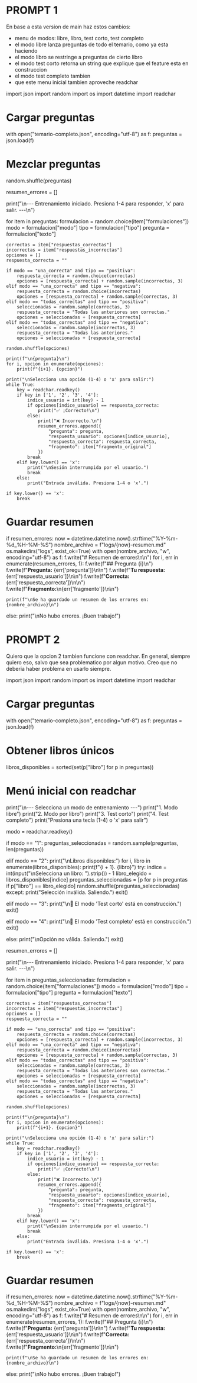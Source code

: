 # PROMPT 1

En base a esta version de main haz estos cambios:
- menu de modos: libre, libro, test corto, test completo
- el modo libre lanza preguntas de todo el temario, como ya esta haciendo
- el modo libro se restringe a preguntas de cierto libro
- el modo test corto retorna un string que explique que el feature esta en construccion
- el modo test completo tambien
- que este menu inicial tambien aproveche readchar

import json
import random
import os
import datetime
import readchar

# Cargar preguntas
with open("temario-completo.json", encoding="utf-8") as f:
    preguntas = json.load(f)

# Mezclar preguntas
random.shuffle(preguntas)

resumen_errores = []

print("\n--- Entrenamiento iniciado. Presiona 1-4 para responder, 'x' para salir. ---\n")

for item in preguntas:
    formulacion = random.choice(item["formulaciones"])
    modo = formulacion["modo"]
    tipo = formulacion["tipo"]
    pregunta = formulacion["texto"]

    correctas = item["respuestas_correctas"]
    incorrectas = item["respuestas_incorrectas"]
    opciones = []
    respuesta_correcta = ""

    if modo == "una_correcta" and tipo == "positiva":
        respuesta_correcta = random.choice(correctas)
        opciones = [respuesta_correcta] + random.sample(incorrectas, 3)
    elif modo == "una_correcta" and tipo == "negativa":
        respuesta_correcta = random.choice(incorrectas)
        opciones = [respuesta_correcta] + random.sample(correctas, 3)
    elif modo == "todas_correctas" and tipo == "positiva":
        seleccionadas = random.sample(correctas, 3)
        respuesta_correcta = "Todas las anteriores son correctas."
        opciones = seleccionadas + [respuesta_correcta]
    elif modo == "todas_correctas" and tipo == "negativa":
        seleccionadas = random.sample(incorrectas, 3)
        respuesta_correcta = "Todas las anteriores."
        opciones = seleccionadas + [respuesta_correcta]

    random.shuffle(opciones)

    print(f"\n{pregunta}\n")
    for i, opcion in enumerate(opciones):
        print(f"{i+1}. {opcion}")

    print("\nSelecciona una opción (1-4) o 'x' para salir:")
    while True:
        key = readchar.readkey()
        if key in ['1', '2', '3', '4']:
            indice_usuario = int(key) - 1
            if opciones[indice_usuario] == respuesta_correcta:
                print("✅ ¡Correcto!\n")
            else:
                print("❌ Incorrecto.\n")
                resumen_errores.append({
                    "pregunta": pregunta,
                    "respuesta_usuario": opciones[indice_usuario],
                    "respuesta_correcta": respuesta_correcta,
                    "fragmento": item["fragmento_original"]
                })
            break
        elif key.lower() == 'x':
            print("\nSesión interrumpida por el usuario.")
            break
        else:
            print("Entrada inválida. Presiona 1-4 o 'x'.")

    if key.lower() == 'x':
        break

# Guardar resumen
if resumen_errores:
    now = datetime.datetime.now().strftime("%Y-%m-%d_%H-%M-%S")
    nombre_archivo = f"logs/{now}-resumen.md"
    os.makedirs("logs", exist_ok=True)
    with open(nombre_archivo, "w", encoding="utf-8") as f:
        f.write("# Resumen de errores\n\n")
        for i, err in enumerate(resumen_errores, 1):
            f.write(f"## Pregunta {i}\n")
            f.write(f"**Pregunta:** {err['pregunta']}\n\n")
            f.write(f"**Tu respuesta:** {err['respuesta_usuario']}\n\n")
            f.write(f"**Correcta:** {err['respuesta_correcta']}\n\n")
            f.write(f"**Fragmento:**\n{err['fragmento']}\n\n")

    print(f"\nSe ha guardado un resumen de los errores en: {nombre_archivo}\n")
else:
    print("\nNo hubo errores. ¡Buen trabajo!")


# PROMPT 2

Quiero que la opcion 2 tambien funcione con readchar. En general, siempre quiero eso, salvo que sea problematico por algun motivo. Creo que no deberia haber problema en usarlo siempre.

import json
import random
import os
import datetime
import readchar

# Cargar preguntas
with open("temario-completo.json", encoding="utf-8") as f:
    preguntas = json.load(f)

# Obtener libros únicos
libros_disponibles = sorted(set(p["libro"] for p in preguntas))

# Menú inicial con readchar
print("\n--- Selecciona un modo de entrenamiento ---")
print("1. Modo libre")
print("2. Modo por libro")
print("3. Test corto")
print("4. Test completo")
print("Presiona una tecla (1-4) o 'x' para salir")

modo = readchar.readkey()

if modo == "1":
    preguntas_seleccionadas = random.sample(preguntas, len(preguntas))

elif modo == "2":
    print("\nLibros disponibles:")
    for i, libro in enumerate(libros_disponibles):
        print(f"{i + 1}. {libro}")
    try:
        indice = int(input("\nSelecciona un libro: ").strip()) - 1
        libro_elegido = libros_disponibles[indice]
        preguntas_seleccionadas = [p for p in preguntas if p["libro"] == libro_elegido]
        random.shuffle(preguntas_seleccionadas)
    except:
        print("Selección inválida. Saliendo.")
        exit()

elif modo == "3":
    print("\n📌 El modo 'Test corto' está en construcción.")
    exit()

elif modo == "4":
    print("\n📌 El modo 'Test completo' está en construcción.")
    exit()

else:
    print("\nOpción no válida. Saliendo.")
    exit()

resumen_errores = []

print("\n--- Entrenamiento iniciado. Presiona 1-4 para responder, 'x' para salir. ---\n")

for item in preguntas_seleccionadas:
    formulacion = random.choice(item["formulaciones"])
    modo = formulacion["modo"]
    tipo = formulacion["tipo"]
    pregunta = formulacion["texto"]

    correctas = item["respuestas_correctas"]
    incorrectas = item["respuestas_incorrectas"]
    opciones = []
    respuesta_correcta = ""

    if modo == "una_correcta" and tipo == "positiva":
        respuesta_correcta = random.choice(correctas)
        opciones = [respuesta_correcta] + random.sample(incorrectas, 3)
    elif modo == "una_correcta" and tipo == "negativa":
        respuesta_correcta = random.choice(incorrectas)
        opciones = [respuesta_correcta] + random.sample(correctas, 3)
    elif modo == "todas_correctas" and tipo == "positiva":
        seleccionadas = random.sample(correctas, 3)
        respuesta_correcta = "Todas las anteriores son correctas."
        opciones = seleccionadas + [respuesta_correcta]
    elif modo == "todas_correctas" and tipo == "negativa":
        seleccionadas = random.sample(incorrectas, 3)
        respuesta_correcta = "Todas las anteriores."
        opciones = seleccionadas + [respuesta_correcta]

    random.shuffle(opciones)

    print(f"\n{pregunta}\n")
    for i, opcion in enumerate(opciones):
        print(f"{i+1}. {opcion}")

    print("\nSelecciona una opción (1-4) o 'x' para salir:")
    while True:
        key = readchar.readkey()
        if key in ['1', '2', '3', '4']:
            indice_usuario = int(key) - 1
            if opciones[indice_usuario] == respuesta_correcta:
                print("✅ ¡Correcto!\n")
            else:
                print("❌ Incorrecto.\n")
                resumen_errores.append({
                    "pregunta": pregunta,
                    "respuesta_usuario": opciones[indice_usuario],
                    "respuesta_correcta": respuesta_correcta,
                    "fragmento": item["fragmento_original"]
                })
            break
        elif key.lower() == 'x':
            print("\nSesión interrumpida por el usuario.")
            break
        else:
            print("Entrada inválida. Presiona 1-4 o 'x'.")

    if key.lower() == 'x':
        break

# Guardar resumen
if resumen_errores:
    now = datetime.datetime.now().strftime("%Y-%m-%d_%H-%M-%S")
    nombre_archivo = f"logs/{now}-resumen.md"
    os.makedirs("logs", exist_ok=True)
    with open(nombre_archivo, "w", encoding="utf-8") as f:
        f.write("# Resumen de errores\n\n")
        for i, err in enumerate(resumen_errores, 1):
            f.write(f"## Pregunta {i}\n")
            f.write(f"**Pregunta:** {err['pregunta']}\n\n")
            f.write(f"**Tu respuesta:** {err['respuesta_usuario']}\n\n")
            f.write(f"**Correcta:** {err['respuesta_correcta']}\n\n")
            f.write(f"**Fragmento:**\n{err['fragmento']}\n\n")

    print(f"\nSe ha guardado un resumen de los errores en: {nombre_archivo}\n")
else:
    print("\nNo hubo errores. ¡Buen trabajo!")